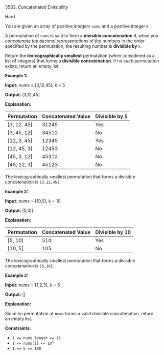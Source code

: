 3533\. Concatenated Divisibility

Hard

You are given an array of positive integers `nums` and a positive integer `k`.

A permutation of `nums` is said to form a **divisible concatenation** if, when you _concatenate_ _the decimal representations_ of the numbers in the order specified by the permutation, the resulting number is **divisible by** `k`.

Return the **lexicographically smallest** permutation (when considered as a list of integers) that forms a **divisible concatenation**. If no such permutation exists, return an empty list.

**Example 1:**

**Input:** nums = [3,12,45], k = 5

**Output:** [3,12,45]

**Explanation:**

| Permutation | Concatenated Value | Divisible by 5 |
|-------------|--------------------|----------------|
| [3, 12, 45] | 31245              | Yes            |
| [3, 45, 12] | 34512              | No             |
| [12, 3, 45] | 12345              | Yes            |
| [12, 45, 3] | 12453              | No             |
| [45, 3, 12] | 45312              | No             |
| [45, 12, 3] | 45123              | No             |

The lexicographically smallest permutation that forms a divisible concatenation is `[3,12,45]`.

**Example 2:**

**Input:** nums = [10,5], k = 10

**Output:** [5,10]

**Explanation:**

| Permutation | Concatenated Value | Divisible by 10 |
|-------------|--------------------|-----------------|
| [5, 10]     | 510                | Yes             |
| [10, 5]     | 105                | No              |

The lexicographically smallest permutation that forms a divisible concatenation is `[5,10]`.

**Example 3:**

**Input:** nums = [1,2,3], k = 5

**Output:** []

**Explanation:**

Since no permutation of `nums` forms a valid divisible concatenation, return an empty list.

**Constraints:**

*   `1 <= nums.length <= 13`
*   <code>1 <= nums[i] <= 10<sup>5</sup></code>
*   `1 <= k <= 100`